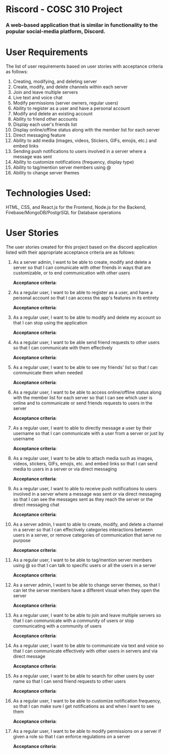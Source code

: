# Riscord - COSC 310 Project

### A web-based application that is similar in functionality to the popular social-media platform, Discord.

# User Requirements
The list of user requirements based on user stories with acceptance criteria as follows:
1. Creating, modifying, and deleting server
2. Create, modify, and delete channels within each server
3. Join and leave multiple servers
4. Live text and voice chat
5. Modify permissions (server owners, regular users)
6. Ability to register as a user and have a personal account
7. Modify and delete an existing account
8. Ability to friend other accounts
9. Display each user's friends list
10. Display online/offline status along with the member list for each server
11. Direct messaging feature
12. Ability to add media (images, videos, Stickers, GIFs, emojis, etc.) and embed links
13. Sending push notifications to users involved in a server where a message was sent
14. Ability to customize notifications (frequency, display type)
15. Ability to tag/mention server members using @
16. Ability to change server themes

# Technologies Used: 
HTML, CSS, and React.js for the Frontend, Node.js for the Backend, Firebase/MongoDB/PostgrSQL for Database operations

# User Stories
The user stories created for this project based on the discord application listed with their appropriate acceptance criteria are as follows:
1. As a server admin, I want to be able to create, modify and delete a server so that I can comunicate with other friends in ways that are customizable, or to end communication with other users
   
   **Acceptance criteria**:

2. As a regular user, I want to be able to register as a user, and have a personal account so that I can access the app's features in its entirety
   
   **Acceptance criteria**:

3. As a regular user, I want to be able to modify and delete my account so that I can stop using the application
   
   **Acceptance criteria**:

4. As a regular user, I want to be able send friend requests to other users so that I can communicate with them effectively
   
   **Acceptance criteria**:

5. As a regular user, I want to be able to see my friends' list so that I can communicate them when needed
   
   **Acceptance criteria**:

6. As a regular user, I want to be able to access online/offline status along with the member list for each server so that I can see which user is online and to communicate or send friends requests to users in the server
   
   **Acceptance criteria**:

7. As a regular user, I want to able to directly message a user by their username so that I can communicate with a user from a server or just by username
   
   **Acceptance criteria**:

8. As a regular user, I want to be able to attach media such as images, videos, stickers, GIFs, emojis, etc. and embed links so that I can send media to users in a server or via direct messaging
   
   **Acceptance criteria**:

9. As a regular user, I want to able to receive push notifications to users involved in a server where a message was sent or via direct messaging so that I can see the messages sent as they reach the server or the direct messaging chat
   
   **Acceptance criteria**:

10. As a server admin, I want to able to create, modify, and delete a channel in a server so that I can effectively categories interactions between users in a server, or remove categories of communication that serve no purpose
   
     **Acceptance criteria**:

11. As a regular user, I want to be able to tag/mention server members using @ so that I can talk to specific users or all the users in a server
   
     **Acceptance criteria**:

12. As a server admin, I want to be able to change server themes, so that I can let the server members have a different visual when they open the server
   
     **Acceptance criteria**:

13. As a regular user, I want to be able to join and leave multiple servers so that I can communicate with a community of users or stop communicating with a community of users
   
     **Acceptance criteria**:

14. As a regular user, I want to be able to communicate via text and voice so that I can communicate effectively with other users in servers and via direct message
   
     **Acceptance criteria**:

15. As a regular user, I want to be able to search for other users by user name so that I can send friend requests to other users
   
     **Acceptance criteria**:

16. As a regular user, I want to be able to customize notification frequency, so that I can make sure I get notifications as and when I want to see them
   
     **Acceptance criteria**:

17. As a regular user, I want to be able to modify permissions on a server if given a role so that I can enforce regulations on a server
   
     **Acceptance criteria**:
